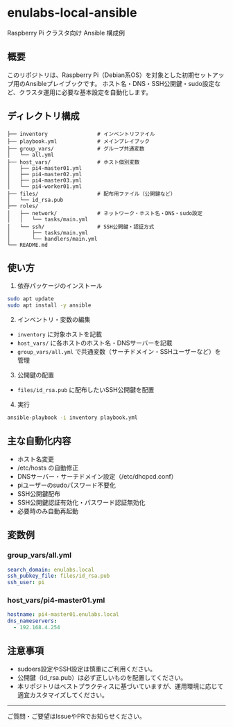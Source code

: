 # enulabs-local-ansible

Raspberry Pi クラスタ向け Ansible 構成例

## 概要

このリポジトリは、Raspberry Pi（Debian系OS）を対象とした初期セットアップ用のAnsibleプレイブックです。
ホスト名・DNS・SSH公開鍵・sudo設定など、クラスタ運用に必要な基本設定を自動化します。

## ディレクトリ構成

```
├── inventory                # インベントリファイル
├── playbook.yml             # メインプレイブック
├── group_vars/              # グループ共通変数
│   └── all.yml
├── host_vars/               # ホスト個別変数
│   ├── pi4-master01.yml
│   ├── pi4-master02.yml
│   ├── pi4-master03.yml
│   └── pi4-worker01.yml
├── files/                   # 配布用ファイル（公開鍵など）
│   └── id_rsa.pub
├── roles/
│   ├── network/             # ネットワーク・ホスト名・DNS・sudo設定
│   │   └── tasks/main.yml
│   └── ssh/                 # SSH公開鍵・認証方式
│       ├── tasks/main.yml
│       └── handlers/main.yml
└── README.md
```

## 使い方

1. 依存パッケージのインストール

```bash
sudo apt update
sudo apt install -y ansible
```

2. インベントリ・変数の編集
- `inventory` に対象ホストを記載
- `host_vars/` に各ホストのホスト名・DNSサーバーを記載
- `group_vars/all.yml` で共通変数（サーチドメイン・SSHユーザーなど）を管理

3. 公開鍵の配置
- `files/id_rsa.pub` に配布したいSSH公開鍵を配置

4. 実行

```bash
ansible-playbook -i inventory playbook.yml
```

## 主な自動化内容
- ホスト名変更
- /etc/hosts の自動修正
- DNSサーバー・サーチドメイン設定（/etc/dhcpcd.conf）
- piユーザーのsudoパスワード不要化
- SSH公開鍵配布
- SSH公開鍵認証有効化・パスワード認証無効化
- 必要時のみ自動再起動

## 変数例

### group_vars/all.yml
```yaml
search_domain: enulabs.local
ssh_pubkey_file: files/id_rsa.pub
ssh_user: pi
```

### host_vars/pi4-master01.yml
```yaml
hostname: pi4-master01.enulabs.local
dns_nameservers:
  - 192.168.4.254
```

## 注意事項
- sudoers設定やSSH設定は慎重にご利用ください。
- 公開鍵（id_rsa.pub）は必ず正しいものを配置してください。
- 本リポジトリはベストプラクティスに基づいていますが、運用環境に応じて適宜カスタマイズしてください。

---

ご質問・ご要望はIssueやPRでお知らせください。